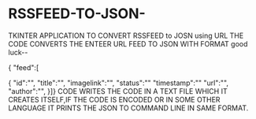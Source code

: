 # RSSFEED-TO-JSON-
TKINTER APPLICATION TO CONVERT RSSFEED to JOSN using URL
THE CODE CONVERTS THE ENTEER URL FEED TO JSON WITH FORMAT
good luck--

{
 "feed":[
  
{
                     "id":"",
                     "title":"",
                     "imagelink":"",
                     "status":""
                     "timestamp":""
                     "url":"",
                     "author":"",
      }]}
CODE WRITES THE CODE IN A TEXT FILE WHICH IT CREATES ITSELF,IF THE CODE IS ENCODED OR IN SOME OTHER LANGUAGE IT PRINTS THE JSON TO COMMAND LINE IN SAME FORMAT.
